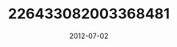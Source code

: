 ---
title: "226433082003368481"
cover: "2012-07-02 17.09.08 226433082003368481_46248401"
photo: "2012-07-02 17.09.08 226433082003368481_46248401"
date: "2012-07-02"
type: "photo"
---